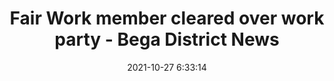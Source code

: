 ---
"title": "Fair Work member cleared over work party - Bega District News"
"date": "2021-10-27 6:33:14"
"feed_name": "GOOGLENEWSINDUSTRIAL"
"feed_website": "https://news.google.com/search?q=industrial%2Bincident&hl=en-US&gl=US&ceid=US:en"
"feed_rss": "https://news.google.com/rss/search?q=industrial%2Bincident&hl=en-US&gl=US&ceid=US:en"
"link": "https://www.begadistrictnews.com.au/story/7487440/fair-work-member-cleared-over-work-party/"
"source": "{'href': 'https://www.begadistrictnews.com.au', 'title': 'Bega District News'}"
"file": "_posts/2021-1-1-24e410cc07eb9253aefa083398ddf09e810ee99a.md"
"accident": "0"
"drilling": "0"
"dead": "0"
"injured": "0"
"arrested": "0"
"place": "unknown place"
"where": "unknown site"
"causes": "unknown"
"place_uri": "unknown place"
---